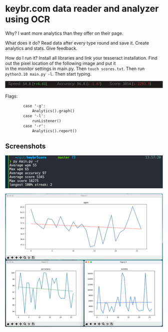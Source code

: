 # keybr.com data reader and analyzer using OCR

Why? I want more analytics than they offer on their page.

What does it do? Read data after every type round and save it. Create analytics and stats. Give feedback.

How do I run it? Install all libraries and link your tesseract installation. Find out the pixel location of the following image and put it      
in the monitor settings in main.py. Then `touch scores.txt`. Then run `python3.10 main.py -l`. Then start typing.

![keybr](img/keybr.png)

Flags:
```
        case '-g':
            Analytics().graph()
        case '-l':
            runListener()
        case '-r':
            Analytics().report()
```

## Screenshots

![report](img/report.png)

![graphs](img/graphs.png)
